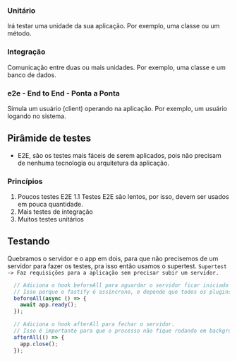 ### Unitário

Irá testar uma unidade da sua aplicação. Por exemplo, uma classe ou um método.

### Integração

Comunicação entre duas ou mais unidades. Por exemplo, uma classe e um banco de dados.

### e2e - End to End - Ponta a Ponta

Simula um usuário (client) operando na aplicação. Por exemplo, um usuário logando no sistema.

## Pirâmide de testes

- E2E, são os testes mais fáceis de serem aplicados, pois não precisam de nenhuma tecnologia ou arquitetura da aplicação.

### Princípios

1. Poucos testes E2E
   1.1 Testes E2E são lentos, por isso, devem ser usados em pouca quantidade.
2. Mais testes de integração
3. Muitos testes unitários


## Testando
Quebramos o servidor e o app em dois, para que não precisemos de um servidor para fazer os testes, pra isso então usamos o supertest.
`Supertest -> Faz requisições para a aplicação sem precisar subir um servidor.`

```ts
  // Adiciona o hook beforeAll para aguardar o servidor ficar iniciado
  // Isso porque o fastify é assíncrono, e depende que todos os plugins sejam carregados antes de iniciar o servidor
  beforeAll(async () => {
    await app.ready();
  });

  // Adiciona o hook afterAll para fechar o servidor.
  // Isso é importante para que o processo não fique rodando em background.
  afterAll(() => {
    app.close();
  });
```
